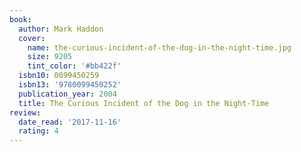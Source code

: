 ```yaml
---
book:
  author: Mark Haddon
  cover:
    name: the-curious-incident-of-the-dog-in-the-night-time.jpg
    size: 9205
    tint_color: '#bb422f'
  isbn10: 0099450259
  isbn13: '9780099450252'
  publication_year: 2004
  title: The Curious Incident of the Dog in the Night-Time
review:
  date_read: '2017-11-16'
  rating: 4
---
```

